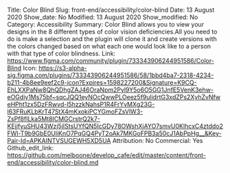 Title: Color Blind
Slug: front-end/accessibility/color-blind
Date: 13 August 2020
Show_date: No
Modified: 13 August 2020
Show_modified: No
Category: Accessibility
Summary: Color Blind allows you to view your designs in the 8 different types of color vision deficiencies.All you need to do is make a selection and the plugin will clone it and create versions with the colors changed based on what each one would look like to a person with that type of color blindness.
Link: https://www.figma.com/community/plugin/733343906244951586/Color-Blind
Icon: https://s3-alpha-sig.figma.com/plugins/733343906244951586/58/1bbd4ba7-2318-4234-b211-4b8ee9eef2c9-icon?Expires=1598227200&Signature=K9CQ-EhLXXPaNw8QhQDhgZAJ46OraNpm2Pyl9Y5o6O5GG1JnfE5VenK3ehw-eOGdiy1Ms75bf~sqcJQQ1eyNOcQwwPLOeez5f9ulidrtG3xdZPs2XyhZvNfweHPht1zx5DzFRwvd-l5hzzkNahsP1R4FrYvMXg23G-l63FRuKLbKrT47StX4mKxokiPCYGmoFZsVlW3-ZsPf8fILka5Mt8lCMGCrstrQ2k7-KEjjfyuSHU43Wzj5jIStsUYfQN5IcGDy78OWshXjAYO7smvU0KIhcxC4ztddo2FWl-T9b9GbE0UliKnO7PqGQ4PyT2oAk7MKGoFPB3a50cJ1AbPpHg__&Key-Pair-Id=APKAINTVSUGEWH5XD5UA
Attribution: No
Commercial: Yes
Github_edit_link: https://github.com/melboone/develop_cafe/edit/master/content/front-end/accessibility/color-blind.md